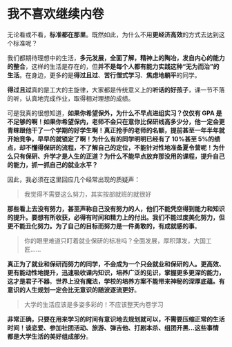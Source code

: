 # 我不喜欢继续内卷

无论看或不看，**标准都在那里**。既然如此，为什么不用**更经济高效**的方式去达到这个标准呢？

我们都期待理想中的生活，**多元发展，全面了解，精神上的陶冶，发自内心的能力的整合**，这样的生活是存在的，但**并不是每个人都有能力实践这种“无为而治”的生活**。在身边，更多的是**得过且过**、**苦行僧式学习**、**焦虑地躺平**的同学。

**得过且过**真的是工大的主旋律，大家都是传统意义上的**听话的好孩子**，课一节不落的听，认真地完成作业，取得相对理想的成绩。

可是我真的很想知道，**如果你希望保外，为什么不早点进组实习？仅仅有 GPA 是不足够的啊！如果你希望保内，老师不会只在意你比保研线高多少分，他一定会更青睐跟他干了一个学期的好学生啊！真正抢手的老师的名额，提前甚至一年半年就开始竞争，早早的就锁定了啊！为什么有的同学明明已经有了 10%甚至 5%的绩点，却不懂得保研的流程，不了解自己的定位，不能针对性地准备夏令营呢！为什么只有保研、升学才是人生的正道？为什么不能早点放弃那没用的课程，提升自己的能力，抓一抓自己的就业水平？**

因此，我必须在这里回应几个经常出现的质疑声：

> 我觉得不需要这么努力，其实按部就班的就很好

**那些看上去没有努力，甚至声称自己没有努力的人，他们不能凭空得到能力和知识的提升。要想有所收获，必得有时间和精力上的付出。我们不能过度美化努力，但更不能丑化努力。为了自己的目标而努力是一件勇敢的，有成就感的事**。

> 你的眼里难道只盯着就业保研的标准吗？全面发展，厚积薄发，大国工匠......

**真正为了就业和保研而努力的同学，不会成为一个只会就业和保研的人。更高效、更有能动性地提升，迅速吸收课内知识，培养广泛的见识，掌握更多更深的能力，这才是君子不器**。**世界上没有魔法，学校的培养方案不能带来神秘的深厚底蕴。有意识的人生规划一定会比无意识的随波逐流更好**。

> 大学的生活应该是多姿多彩的！不应该整天内卷学习

**非常正确，只要在用来学习的时间有意识地去规划就可以，不需要压缩正常的生活时间！谈恋爱、参加社团活动、旅游、弹吉他、打剧本杀、组团开黑...这些事情都是大学生活的美好组成部分**。
